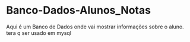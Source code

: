 # Banco-Dados-Alunos_Notas
Aqui é um Banco de Dados onde vai mostrar informações sobre o aluno.
tera q ser usado em mysql
